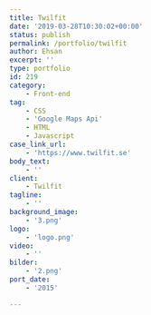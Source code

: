 ```yaml
---
title: Twilfit
date: '2019-03-28T10:30:02+00:00'
status: publish
permalink: /portfolio/twilfit
author: Ehsan
excerpt: ''
type: portfolio
id: 219
category:
    - Front-end
tag:
    - CSS
    - 'Google Maps Api'
    - HTML
    - Javascript
case_link_url:
    - 'https://www.twilfit.se'
body_text:
    - ''
client:
    - Twilfit
tagline:
    - ''
background_image:
    - '3.png'
logo:
    - 'logo.png'
video:
    - ''
bilder:
    - '2.png'
port_date:
    - '2015'

---
```

